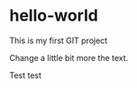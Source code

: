 hello-world
===========

This is my first GIT project

Change a little bit more the text.

Test test

